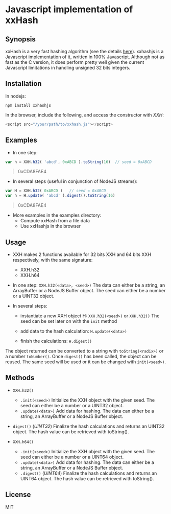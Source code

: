 # Javascript implementation of xxHash

## Synopsis

xxHash is a very fast hashing algorithm (see the details [here](https://code.google.com/p/xxhash/)). xxhashjs is a
Javascript implementation of it, written in 100% Javascript. Although not as fast as the C version, it does perform
pretty well given the current Javascript limitations in handling unsigned 32 bits integers.

## Installation

In nodejs:

    npm install xxhashjs

In the browser, include the following, and access the constructor with _XXH_:

```javascript
<script src="/your/path/to/xxhash.js"></script>
```

## Examples

* In one step:

```javascript
var h = XXH.h32( 'abcd', 0xABCD ).toString(16)	// seed = 0xABCD
```

> 0xCDA8FAE4

* In several steps (useful in conjunction of NodeJS streams):

```javascript
var H = XXH.h32( 0xABCD )	// seed = 0xABCD
var h = H.update( 'abcd' ).digest().toString(16)
```

> 0xCDA8FAE4

* More examples in the examples directory:
  * Compute xxHash from a file data
  * Use xxHashjs in the browser

## Usage

* XXH makes 2 functions available for 32 bits XXH and 64 bits XXH respectively, with the same signature:

  * XXH.h32
  * XXH.h64

* In one step:
  `XXH.h32(<data>, <seed>)`
  The data can either be a string, an ArrayBuffer or a NodeJS Buffer object. The seed can either be a number or a UINT32
  object.

* In several steps:
  * instantiate a new XXH object H:
    `XXH.h32(<seed>)` or `XXH.h32()`
    The seed can be set later on with the `init` method

  * add data to the hash calculation:
    `H.update(<data>)`

  * finish the calculations:
    `H.digest()`

The object returned can be converted to a string with `toString(<radix>)` or a number `toNumber()`. Once `digest()` has
been called, the object can be reused. The same seed will be used or it can be changed with `init(<seed>)`.

## Methods

* `XXH.h32()`
  * `.init(<seed>)`
    Initialize the XXH object with the given seed. The seed can either be a number or a UINT32 object.
  * `.update(<data>)`
    Add data for hashing. The data can either be a string, an ArrayBuffer or a NodeJS Buffer object.

* `digest()` (_UINT32_)
  Finalize the hash calculations and returns an UINT32 object. The hash value can be retrieved with toString(<radix>).

* `XXH.h64()`
  * `.init(<seed>)`
    Initialize the XXH object with the given seed. The seed can either be a number or a UINT64 object.
  * `.update(<data>)`
    Add data for hashing. The data can either be a string, an ArrayBuffer or a NodeJS Buffer object.
  * `.digest()` (_UINT64_)
    Finalize the hash calculations and returns an UINT64 object. The hash value can be retrieved with toString(<radix>).

## License

MIT
